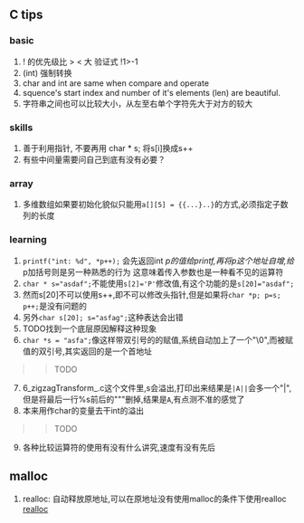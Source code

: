 ## C tips

### basic
1. ! 的优先级比 > < 大  验证式 !1>-1
2. (int) 强制转换
3. char and int are same when compare and operate
4. squence's start index and number of it's elements (len) are beautiful.
5. 字符串之间也可以比较大小，从左至右单个字符先大于对方的较大

### skills
1. 善于利用指针, 不要再用 char * s; 将s[i]换成s++
2. 有些中间量需要问自己到底有没有必要？

### array
1. 多维数组如果要初始化貌似只能用`a[][5] = {{...}..}`的方式,必须指定子数列的长度



### learning
1. `printf("int: %d", *p++);`
会先返回int *p的值给printf,再将p这个地址自增,给*p加括号则是另一种熟悉的行为
这意味着传入参数也是一种看不见的运算符
2. `char * s="asdaf";`不能使用`s[2]='P'`修改值,有这个功能的是`s[20]="asdaf";`
3. 然而s[20]不可以使用s++,即不可以修改头指针,但是如果将`char *p; p=s; p++;`是没有问题的
4. 另外`char s[20]; s="asfag";`这种表达会出错
5. TODO找到一个底层原因解释这种现象
6. `char *s = "asfa";`像这样带双引号的的赋值,系统自动加上了一个"\0",而被赋值的双引号,其实返回的是一个首地址
>> TODO
7. 6_zigzagTransform_.c这个文件里,s会溢出,打印出来结果是`|A||`会多一个"|",但是将最后一行%s前后的"""删掉,结果是`A`,有点测不准的感觉了 
8. 本来用作char的变量去干int的溢出

>> TODO
9. 各种比较运算符的使用有没有什么讲究,速度有没有先后

## malloc
1. realloc: 自动释放原地址,可以在原地址没有使用malloc的条件下使用realloc [realloc](https://blog.csdn.net/nvd11/article/details/8749394?utm_medium=distribute.pc_relevant.none-task-blog-baidujs_title-0&spm=1001.2101.3001.4242)
